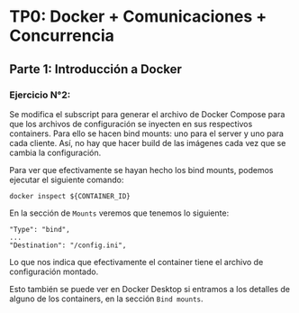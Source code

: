 # TP0: Docker + Comunicaciones + Concurrencia

## Parte 1: Introducción a Docker

### Ejercicio N°2:
Se modifica el subscript para generar el archivo de Docker Compose para que los archivos de configuración se inyecten en sus 
respectivos containers. Para ello se hacen bind mounts: uno para el server y uno para cada cliente. Así, no hay que hacer 
build de las imágenes cada vez que se cambia la configuración.

Para ver que efectivamente se hayan hecho los bind mounts, podemos ejecutar el siguiente comando:
```
docker inspect ${CONTAINER_ID}
```
En la sección de `Mounts` veremos que tenemos lo siguiente:
```
"Type": "bind",
...
"Destination": "/config.ini",
```
Lo que nos indica que efectivamente el container tiene el archivo de configuración montado.

Esto también se puede ver en Docker Desktop si entramos a los detalles de alguno de los containers, en la sección `Bind mounts`.